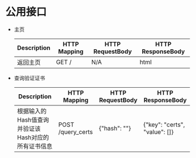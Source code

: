# 公用接口

- 主页

  | Description | HTTP Mapping | HTTP RequestBody | HTTP ResponseBody |
  | ----------- | ------------ | ---------------- | ----------------- |
  | 返回主页    | GET /        | N/A              | html              |



- 查询验证证书

  | Description                                        | HTTP Mapping      | HTTP RequestBody | HTTP ResponseBody             |
  | -------------------------------------------------- | ----------------- | ---------------- | ----------------------------- |
  | 根据输入的Hash值查询并验证该Hash对应的所有证书信息 | POST /query_certs | {"hash": ""}     | {"key": "certs", "value": []} |

  
